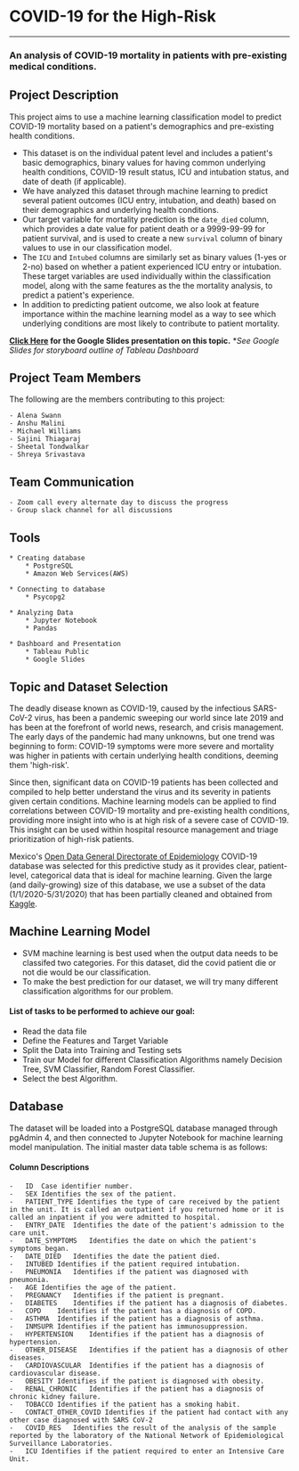 # COVID-19 for the High-Risk

----------
### An analysis of COVID-19 mortality in patients with pre-existing medical conditions.

## Project Description 
This project aims to use a machine learning classification model to predict COVID-19 mortality based on a patient's demographics and pre-existing health conditions.

- This dataset is on the individual patent level and includes a patient's   basic demographics, binary values for having common underlying health conditions, COVID-19 result status, ICU and intubation status, and date of death (if applicable).
- We have analyzed this dataset through machine learning to predict several patient outcomes (ICU entry, intubation, and death) based on their demographics and underlying health conditions.
- Our target variable for mortality prediction is the `date_died` column,  which provides a date value for patient death or a 9999-99-99 for patient survival, and is used to create a new `survival` column of binary values to use in our classification model.
- The `ICU` and `Intubed` columns are similarly set as binary values (1-yes or 2-no) based on whether a patient experienced ICU entry or intubation. These target variables are used individually within the classification model, along with the same features as the the mortality analysis, to predict a patient's experience. 
- In addition to predicting patient outcome, we also look at feature importance within the machine learning model as a way to see which underlying conditions are most likely to contribute to patient mortality.


**[Click Here](https://docs.google.com/presentation/d/13k2VGWm_J2tI8rKIRiugHNP4i3qLytitx4pIWJaisyA/edit?usp=sharing) for the Google Slides presentation on this topic.**
**See Google Slides for storyboard outline of Tableau Dashboard*

## Project Team Members
The following are the members contributing to this project:

	- Alena Swann
	- Anshu Malini
	- Michael Williams
	- Sajini Thiagaraj
	- Sheetal Tondwalkar
	- Shreya Srivastava

## Team Communication
	- Zoom call every alternate day to discuss the progress 
	- Group slack channel for all discussions

## Tools

    * Creating database
        * PostgreSQL
        * Amazon Web Services(AWS)
        
    * Connecting to database
        * Psycopg2
        
    * Analyzing Data
        * Jupyter Notebook
        * Pandas
        
    * Dashboard and Presentation
	    * Tableau Public
    	* Google Slides
    

## Topic and Dataset Selection
The deadly disease known as COVID-19, caused by the infectious SARS-CoV-2 virus, has been a pandemic sweeping our world since late 2019 and has been at the forefront of world news, research, and crisis management.   The early days of the pandemic had many unknowns, but one trend was beginning to form: COVID-19 symptoms were more severe and mortality was higher in patients with certain underlying health conditions, deeming them 'high-risk'. 

Since then, significant data on COVID-19 patients has been collected and compiled to help better understand the virus and its severity in patients given certain conditions. Machine learning models can be applied to find correlations between COVID-19 mortality and pre-existing health conditions, providing more insight into who is at high risk of a severe case of COVID-19. This insight can be used within hospital resource management and triage prioritization of high-risk patients. 

Mexico's [Open Data General Directorate of Epidemiology](https://www.gob.mx/salud/documentos/datos-abiertos-152127 "Open Data General Directorate of Epidemiology") COVID-19 database was selected for this predictive study as it provides clear, patient-level, categorical data that is ideal for machine learning. Given the large (and daily-growing) size of this database, we use a subset of the data (1/1/2020-5/31/2020) that has been partially cleaned and obtained from [Kaggle](https://www.kaggle.com/tanmoyx/covid19-patient-precondition-dataset).

## Machine Learning Model

- SVM machine learning is best used when the output data needs to be classifed two categories. For this dataset, did the covid patient die or not die would be our classification.
- To make the best prediction for our dataset, we will try many different classification algorithms for our problem.

#### List of tasks to be performed to achieve our goal:
- Read the data file
- Define the Features and Target Variable
- Split the Data into Training and Testing sets
- Train our Model for different Classification Algorithms namely Decision Tree, SVM Classifier, Random Forest Classifier.
- Select the best Algorithm.

## Database

The dataset will be loaded into a PostgreSQL database managed through pgAdmin 4, and then connected to Jupyter Notebook for machine learning model manipulation. The initial master data table schema is as follows:


#### Column Descriptions
	-	ID	Case identifier number.
	-	SEX	Identifies the sex of the patient.
	-	PATIENT_TYPE Identifies the type of care received by the patient in the unit. It is called an outpatient if you returned home or it is called an inpatient if you were admitted to hospital.
	-	ENTRY_DATE	Identifies the date of the patient's admission to the care unit.
	-	DATE_SYMPTOMS	Identifies the date on which the patient's symptoms began.
	-	DATE_DIED	Identifies the date the patient died.
	-	INTUBED	Identifies if the patient required intubation.
	-	PNEUMONIA	Identifies if the patient was diagnosed with pneumonia.
	-	AGE	Identifies the age of the patient.
	-	PREGNANCY	Identifies if the patient is pregnant.
	-	DIABETES	Identifies if the patient has a diagnosis of diabetes.
	-	COPD	Identifies if the patient has a diagnosis of COPD.
	-	ASTHMA	Identifies if the patient has a diagnosis of asthma.
	-	INMSUPR	Identifies if the patient has immunosuppression.
	-	HYPERTENSION	Identifies if the patient has a diagnosis of hypertension.
	-	OTHER_DISEASE	Identifies if the patient has a diagnosis of other diseases.
	-	CARDIOVASCULAR	Identifies if the patient has a diagnosis of cardiovascular disease.
	-	OBESITY	Identifies if the patient is diagnosed with obesity.
	-	RENAL_CHRONIC	Identifies if the patient has a diagnosis of chronic kidney failure.
	-	TOBACCO	Identifies if the patient has a smoking habit.
	-	CONTACT_OTHER_COVID	Identifies if the patient had contact with any other case diagnosed with SARS CoV-2
	-	COVID_RES	Identifies the result of the analysis of the sample reported by the laboratory of the National Network of Epidemiological Surveillance Laboratories.
	-	ICU	Identifies if the patient required to enter an Intensive Care Unit.


    
